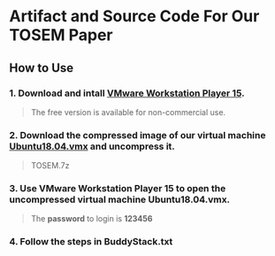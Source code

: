 # Artifact and Source Code For Our TOSEM Paper



## How to Use


### 1. Download and intall [VMware Workstation Player 15](https://www.vmware.com/products/workstation-player/workstation-player-evaluation.html). 
     
> The free version is available for non-commercial use. 

### 2. Download the compressed image of our virtual machine [Ubuntu18.04.vmx](https://drive.google.com/file/d/1RcqPySuE65ew-EW3k6YU9QCwa3yvL8oV/view?usp=sharing)  and uncompress it.

> TOSEM.7z

### 3. Use VMware Workstation Player 15 to open the uncompressed virtual machine Ubuntu18.04.vmx.

> The **password** to login is **123456**


### 4. Follow the steps in BuddyStack.txt



